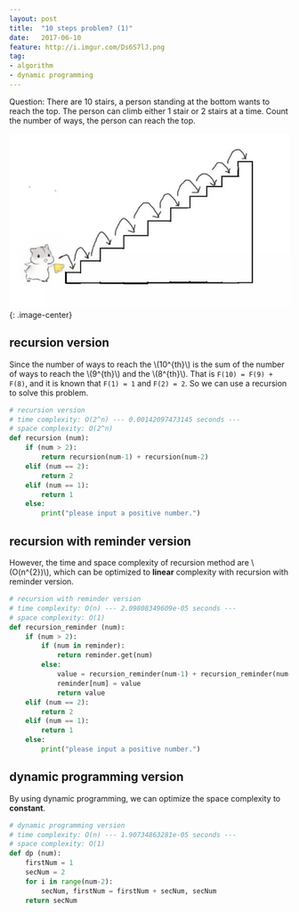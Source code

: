 ```yaml
---
layout: post
title:  "10 steps problem? (1)"
date:   2017-06-10
feature: http://i.imgur.com/Ds6S7lJ.png
tag:
- algorithm
- dynamic programming
---
```


Question: There are 10 stairs, a person standing at the bottom wants to reach the top. The person can climb either 1 stair or 2 stairs at a time. Count the number of ways, the person can reach the top.

![10 stairs problem(1)](https://github.com/TokenJan/TokenJan.github.io/blob/master/assets/img/dp_problem(1).jpg?raw=true)
{: .image-center}

## recursion version
Since the number of ways to reach the \\(10^{th}\\) is the sum of the number of ways to reach the \\(9^{th}\\) and the \\(8^{th}\\). That is `F(10) = F(9) + F(8)`, and it is known that `F(1) = 1` and `F(2) = 2`. So we can use a recursion to solve this problem.

```python
# recursion version
# time complexity: O(2^n) --- 0.00142097473145 seconds ---
# space complexity: O(2^n)
def recursion (num):
    if (num > 2):
        return recursion(num-1) + recursion(num-2)
    elif (num == 2):
        return 2
    elif (num == 1):
        return 1
    else:
        print("please input a positive number.")
```

## recursion with reminder version
However, the time and space complexity of recursion method are \\(O\(n^{2}\)\\), which can be optimized to __linear__ complexity with recursion with reminder version.
```python
# recursion with reminder version
# time complexity: O(n) --- 2.09808349609e-05 seconds ---
# space complexity: O(1)
def recursion_reminder (num):
    if (num > 2):
        if (num in reminder):
            return reminder.get(num)
        else:
            value = recursion_reminder(num-1) + recursion_reminder(num-2)
            reminder[num] = value
            return value
    elif (num == 2):
        return 2
    elif (num == 1):
        return 1
    else:
        print("please input a positive number.")
```

## dynamic programming version
By using dynamic programming, we can optimize the space complexity to __constant__.
```python
# dynamic programming version
# time complexity: O(n) --- 1.90734863281e-05 seconds ---
# space complexity: O(1)
def dp (num):
    firstNum = 1
    secNum = 2
    for i in range(num-2):
        secNum, firstNum = firstNum + secNum, secNum
    return secNum
```